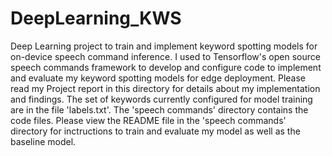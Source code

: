 # DeepLearning_KWS
Deep Learning project to train and implement keyword spotting models for on-device speech command inference. I used to Tensorflow's open source speech commands framework to develop and configure code to implement and evaluate my keyword spotting models for edge deployment. Please read my Project report in this directory for details about my implementation and findings. The set of keywords currently configured for model training are in the file 'labels.txt'. The 'speech commands' directory contains the code files. Please view the README file in the 'speech commands' directory for inctructions to train and evaluate my model as well as the baseline model.
